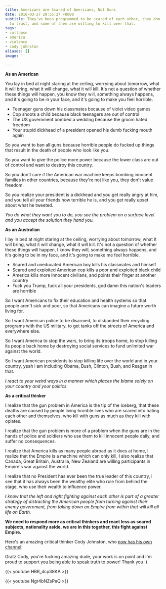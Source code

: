 ```yaml
---
title: Americans are Scared of Americans, Not Guns
date: 2018-03-27 20:55:27 +0000
subtitle: They've been programmed to be scared of each other, they don't know who
  to trust, and some of them are willing to kill over that.
tags:
- collapse
- america
- violence
- cody johnston
aliases: []
image: ''

---
```

**As an American**

You lay in bed at night staring at the ceiling, worrying about tomorrow, what it will bring, what it will change, what it will kill. It's not a question of whether these things will happen, you know they will, something always happens, and it's going to be in your face, and it's going to make you feel horrible.

* Teenager guns down his classmates because of violet video games
* Cop shoots a child because black teenagers are out of control
* The US government bombed a wedding because the groom hated freedom
* Your stupid dickhead of a president opened his dumb fucking mouth again

So you want to ban all guns because horrible people do fucked up things that result in the death of people who look like you.

So you want to give the police more power because the lower class are out of control and want to destroy this country.

So you don't care if the American war machine keeps bombing innocent families in other countries, because they're not like you, they don't value freedom.

So you realize your president is a dickhead and you get really angry at him, and you tell all your friends how terrible he is, and you get really upset about what he tweeted.

_You do what they want you to do, you see the problem on a surface level and you accept the solution they hand you._

**As an Australian**

I lay in bed at night staring at the ceiling, worrying about tomorrow, what it will bring, what it will change, what it will kill. It's not a question of whether these things will happen, I know they will, something always happens, and it's going to be in my face, and it's going to make me feel horrible.

* Scared and uneducated American boy kills his classmates and himself
* Scared and exploited American cop kills a poor and exploited black child
* America kills more innocent civilians, and points their finger at another country
* Fuck you Trump, fuck all your presidents, god damn this nation's leaders are horrible

So I want Americans to fix their education and health systems so that people aren't sick and poor, so that Americans can imagine a future worth living for.

So I want American police to be disarmed, to disbanded their recycling programs with the US military, to get tanks off the streets of America and everywhere else.

So I want America to stop the wars, to bring its troops home, to stop killing its people back home by destroying social services to fund unlimited war against the world.

So I want American presidents to stop killing life over the world and in your country, yeah I am including Obama, Bush, Clinton, Bush, and Reagan in that.

_I react to your weird ways in a manner which places the blame solely on your country and your politics._

**As a critical thinker**

I realize that the gun problem in America is the tip of the iceberg, that these deaths are caused by people living horrible lives who are scared into hating each other and themselves, who kill with guns as much as they kill with opiates.

I realize that the gun problem is more of a problem when the guns are in the hands of police and soldiers who use them to kill innocent people daily, and suffer no consequences.

I realize that America kills as many people abroad as it does at home, I realize that the Empire is a machine which can only kill, I also realize that Canada, Great Britain, Australia, New Zealand are willing participants in Empire's war against the world.

I realize that no President has ever been the true leader of this country, I see that it has always been the wealthy elite who rule from behind the stage, who use their wealth to influence power.

_I know that the left and right fighting against each other is part of a greater strategy of distracting the American people from turning against their enemy government, from taking down an Empire from within that will kill all life on Earth._

**We need to respond more as critical thinkers and react less as scared subjects, nationality aside, we are in this together, this fight against Empire.**

Here's an amazing critical thinker Cody Johnston, who [now has his own channel](https://www.youtube.com/channel/UCvlj0IzjSnNoduQF0l3VGng "Cody Johnston YouTube")!

Gratz Cody, you're fucking amazing dude, your work is on point and I'm proud to [support you being able to speak truth to power](http://patreon.com/codyjohnston "Cody Johnston Patreon")! Thank you :)

{{< youtube HBR_dcp38KA >}}

{{< youtube Ngr4bNZsPeQ >}}